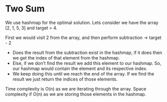 # Two Sum
We use hashmap for the optimal solution. Lets consider we have the array [2, 1, 5, 3] and target = 4.

First we would visit 2 from the array, and then perform subtraction -> target - 2
- Does the result from the subtraction exist in the hashmap, if it does then we get the index of that element from the hashmap.
- Else, if we don't find the result we add this element to our hashmap. So, our hashmap would contain the element and its respective index.
- We keep doing this until we reach the end of the array. If we find the result we just return the indices of those elements.

Time complexity is O(n) as we are iterating through the array. Space complexity if O(n) as we are storing those elements in the hashmap.
